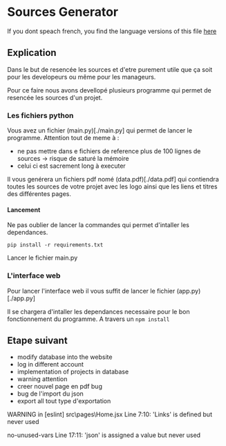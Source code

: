 # Sources Generator

If you dont speach french, you find the language versions of this file [here](./Version_README/index.md)

## Explication

Dans le but de resencée les sources et d'etre purement utile que ça soit pour les developeurs ou même pour les manageurs.

Pour ce faire nous avons devellopé plusieurs programme qui permet de resencée les sources d'un projet.

### Les fichiers python

Vous avez un fichier (main.py)[./main.py] qui permet de lancer le programme.
Attention tout de meme à :

- ne pas mettre dans e fichiers de reference plus de 100 lignes de sources -> risque de saturé la mémoire
- celui ci est sacrement long à executer

Il vous genérera un fichiers pdf nomé (data.pdf)[./data.pdf] qui contiendra toutes les sources de votre projet avec les logo ainsi que les liens et titres des différentes pages.

#### Lancement

Ne pas oublier de lancer la commandes qui permet d'intaller les dependances.

```shell
pip install -r requirements.txt
```

Lancer le fichier main.py

### L'interface web

Pour lancer l'interface web il vous suffit de lancer le fichier (app.py)[./app.py]

Il se chargera d'intaller les dependances necessaire pour le bon fonctionnement du programme.
A travers un `npm install`

## Etape suivant

- modify database into the website
- log in different account
- implementation of projects in database
- warning attention
- creer nouvel page en pdf bug
- bug de l'import du json
- export all tout type d'exportation

WARNING in [eslint]
src\pages\Home.jsx
Line 7:10: 'Links' is defined but never used

no-unused-vars
Line 17:11: 'json' is assigned a value but never used
